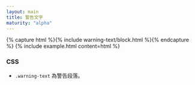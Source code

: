 ```yaml
---
layout: main
title: 警告文字
maturity: "alpha"
---
```


{% capture html %}{% include warning-text/block.html %}{% endcapture %}
{% include example.html content=html %}

### CSS

- `.warning-text` 為警告段落。
